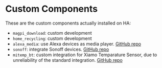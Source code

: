 # Custom Components

These are the custom components actually installed on HA:

* `magpi_download`: custom development
* `home_recycling`: custom development
* `alexa_media`: use Alexa devices as media player. [GitHub repo](https://github.com/custom-components/alexa_media_player)
* `sonoff`: integrate Sonoff devices. [GitHub repo](https://github.com/peterbuga/HASS-sonoff-ewelink)
* `mitemp_bt`: custom integration for Xiamo Temparature Sensor, due to unreliability of the standard integration. [GitHub repo](https://github.com/custom-components/sensor.mitemp_bt)
